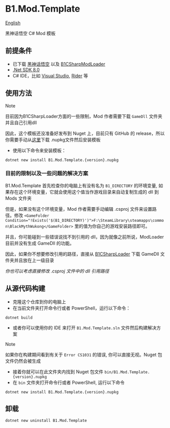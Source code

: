 # B1.Mod.Template

[English](README.md)

黑神话悟空 C# Mod 模板

## 前提条件

* 已下载 [黑神话悟空](https://store.steampowered.com/app/2358720/Black_Myth_Wukong/) 以及 [B1CSharpModLoader](https://github.com/czastack/B1CSharpLoader)
* [.Net SDK 8.0](https://dotnet.microsoft.com/en-us/download/dotnet/8.0)
* C# IDE，比如 [Visual Studio](https://visualstudio.microsoft.com), [Rider](https://www.jetbrains.com/rider) 等

## 使用方法

> [!NOTE]
> 目前因为B1CSharpLoader方面的一些限制，Mod 作者需要下载 `GameDll` 文件夹并且自己引用dll
>
> 因此，这个模板还没准备好发布到 Nuget 上，目前只有 GitHub 的 release，所以你需要手动从[这里](https://github.com/BlackMythWukongMods/B1.Mod.Template/releases/latest)下载 .nupkg文件然后安装模板

* 使用以下命令来安装模板：

```shell
dotnet new install B1.Mod.Template.{version}.nupkg
````

### 目前的限制以及一些问题的解决方案

B1.Mod.Template 首先检查你的电脑上有没有名为 `B1_DIRECTORY` 的环境变量, 如果存在这个环境变量，它就会使用这个值当作游戏目录来自动复制生成的 dll 到 Mods 文件夹

但是，如果没有这个环境变量，Mod 作者需要手动编辑 .csproj 文件来设置路径。修改
`<GameFolder Condition="!Exists('$(B1_DIRECTORY)')">F:\SteamLibrary\steamapps\common\BlackMythWukong</GameFolder>` 里的值为你自己的游戏安装路径即可。

并且，你可能碰到一些错误说找不到引用的 dll，因为就像之前所说，ModLoader 目前并没有生成 GameDll 的功能。

因此，如果你不想要修改引用的路径，直接从 [B1CSharpLoader](https://github.com/czastack/B1CSharpLoader) 下载 GameDll 文件夹并且放在上一级目录

*你也可以考虑直接修改 .csproj 文件中的 dll 引用路径*

## 从源代码构建

* 克隆这个仓库到你的电脑上
* 在当前文件夹打开命令行或者 PowerShell，运行以下命令：

```shell
dotnet build
````

* 或者你可以使用你的 IDE 来打开 `B1.Mod.Template.sln` 文件然后构建解决方案

> [!NOTE]
> 如果你在构建期间看到有关于 `Error CS1031` 的错误, 你可以直接无视。Nuget 包文件仍然会被生成

* 接着你就可以在此文件夹内找到 Nuget 包文件 `bin/B1.Mod.Template.{version}.nupkg`
* 在 `bin` 文件夹打开命令行或者 PowerShell, 运行以下命令

```shell
dotnet new install B1.Mod.Template.{version}.nupkg
```

## 卸载

```shell
dotnet new uninstall B1.Mod.Template
````